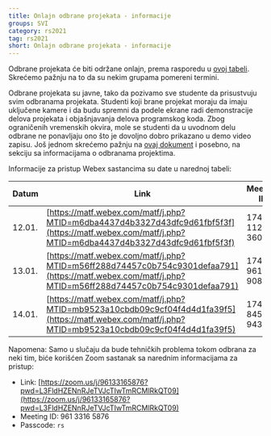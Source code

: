 ```yaml
---
title: Onlajn odbrane projekata - informacije
groups: SVI
category: rs2021
tag: rs2021
short: Onlajn odbrane projekata - informacije
---
```


Odbrane projekata će biti održane onlajn, prema rasporedu u [ovoj tabeli](https://docs.google.com/spreadsheets/d/1GSqadl_6zzdCIB6BPhej3DXfCAXAzrvGJ5B6LEFrwQw/edit?usp=sharing). Skrećemo pažnju na to da su nekim grupama pomereni termini.

Odbrane projekata su javne, tako da pozivamo sve studente da prisustvuju svim odbranama projekata. Studenti koji brane projekat moraju da imaju uključene kamere i da budu spremni da podele ekrane radi demonstracije delova projekata i objašnjavanja delova programskog koda. Zbog ograničenih vremenskih okvira, mole se studenti da u uvodnom delu odbrane ne ponavljaju ono što je dovoljno dobro prikazano u demo video zapisu. Još jednom skrećemo pažnju na [ovaj dokument](https://docs.google.com/document/d/1q13w99Jr4e6dK2eSsOLzcTrerUJixsjwG_WRRmvg-MA/edit?usp=sharing) i posebno, na sekciju sa informacijama o odbranama projektima.

Informacije za pristup Webex sastancima su date u narednoj tabeli:

| Datum | Link | Meeting ID | Password |
| ----- | ---- | ---------- | -------- |
| 12.01. | [https://matf.webex.com/matf/j.php?MTID=m6dba4437d4b3327d43dfc9d61fbf5f3f](https://matf.webex.com/matf/j.php?MTID=m6dba4437d4b3327d43dfc9d61fbf5f3f) | 174 112 3606 | `3myQprhpy93` |
| 13.01. | [https://matf.webex.com/matf/j.php?MTID=m56ff288d74457c0b754c9301defaa791](https://matf.webex.com/matf/j.php?MTID=m56ff288d74457c0b754c9301defaa791) | 174 961 9082 | `GaRVPtpy533` |
| 14.01. | [https://matf.webex.com/matf/j.php?MTID=mb9523a10cbdb09c9cf04f4d4d1fa39f5](https://matf.webex.com/matf/j.php?MTID=mb9523a10cbdb09c9cf04f4d4d1fa39f5) | 174 845 9439 | `xxB4TJ7vfr4` |

Napomena: Samo u slučaju da bude tehničkih problema tokom odbrana za neki tim, biće korišćen Zoom sastanak sa narednim informacijama za pristup:

- Link: [https://zoom.us/j/96133165876?pwd=L3FldHZENnRJeTVJcTIwTmRCMlRkQT09](https://zoom.us/j/96133165876?pwd=L3FldHZENnRJeTVJcTIwTmRCMlRkQT09)
- Meeting ID: 961 3316 5876
- Passcode: `rs`
